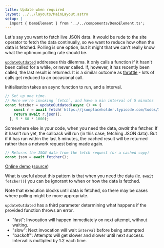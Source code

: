 ```yaml
---
title: Update when required
layout: ../../layouts/MainLayout.astro
setup: |
  import { DemoElement } from '../../components/DemoElement.ts';
---
```


Let's say you want to fetch live JSON data. It would be rude to the site operator to fetch the data continually, so we want to reduce how often the data is fetched. Polling is one option, but it might that we can't really know what the optimum polling rate should be.  

[`updateOutdated`](https://clinth.github.io/ixfx/modules/Flow.html#updateOutdated) addresses this dilemma. It only calls a function if it hasn't been called for a while, or never called. If, however, it has recently been called, the last result is returned. It is a similar outcome as [throttle](#throttle) - lots of calls get reduced to an occasional call.

Initialisation takes an async function to run, and a interval.

```js
// Set up one time.
// Here we're invoking `fetch`, and have a min interval of 5 minutes 
const fetcher = updateOutdated(async () => {
    const r = await fetch(`https://jsonplaceholder.typicode.com/todos/1`);
    return await r.json();
  }, 5 * 60 * 1000);
```

Somewhere else in your code, when you need the data, _await_ the fetcher. If it hasn't run yet, the callback will run (in this case, fetching JSON data). But if it has run within the last 5 minutes, the cached result will be returned rather than a network request being made again.

```js
// Returns the JSON data from the fetch request (or a cached copy)
const json = await fetcher();
```

[Online demo](https://clinth.github.io/ixfx-demos/flow/fetch-outdated/) ([source](https://github.com/ClintH/ixfx-demos/tree/main/flow/fetch-outdated))

What is useful about this pattern is that when you need the data (ie. `await fetcher()`) you can be ignorant to when or how the data is fetched. 

Note that execution blocks until data is fetched, so there may be cases where polling might be more appropriate.

`updateOutdated` has a third parameter determining what happens if the provided function throws an error.
* "fast": Invocation will happen immediately on next attempt, without waiting.
* "slow": Next invocation will wait `interval` before being attempted
* "backoff": Attempts will get slower and slower until next success. Interval is multipled by 1.2 each time.